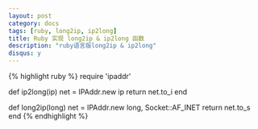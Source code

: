 ```yaml
---
layout: post
category: docs
tags: [ruby, long2ip, ip2long]
title: Ruby 实现 long2ip & ip2long 函数
description: "ruby语言版long2ip & ip2long"
disqus: y
---
```


{% highlight ruby %}
require 'ipaddr'
  
def ip2long(ip)
  net = IPAddr.new ip
  return net.to_i
end
  
def long2ip(long)
  net = IPAddr.new long, Socket::AF_INET
  return net.to_s
end
{% endhighlight %}
